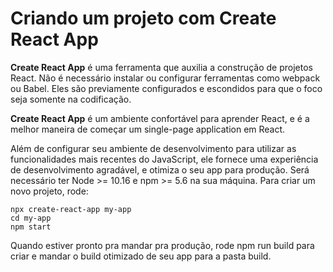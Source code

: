  # Criando um projeto com Create React App

**Create React App** é uma ferramenta que auxilia a construção de projetos React. Não é necessário instalar ou configurar ferramentas como webpack ou Babel. Eles são previamente configurados e escondidos para que o foco seja somente na codificação.

**Create React App** é um ambiente confortável para aprender React, e é a melhor maneira de começar um single-page application em React.

Além de configurar seu ambiente de desenvolvimento para utilizar as funcionalidades mais recentes do JavaScript, ele fornece uma experiência de desenvolvimento agradável, e otimiza o seu app para produção. Será necessário ter Node >= 10.16 e npm >= 5.6 na sua máquina. Para criar um novo projeto, rode:

```
npx create-react-app my-app
cd my-app
npm start
```

Quando estiver pronto pra mandar pra produção, rode npm run build para criar e mandar o build otimizado de seu app para a pasta build.
